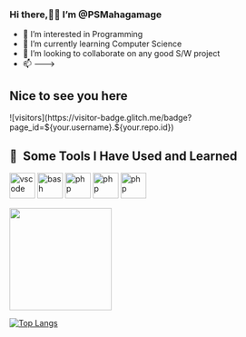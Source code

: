 
### Hi there,👋👋 I’m @PSMahagamage

+ 👀 I’m interested in Programming 
+ 🌱 I’m currently learning Computer Science
+ 💞️ I’m looking to collaborate on any good S/W project
+ 📫 --->

<h2>Nice to see you here</h2> ![visitors](https://visitor-badge.glitch.me/badge?page_id=${your.username}.${your.repo.id})

<h2> 🚀 &nbsp;Some Tools I Have Used and Learned</h2>

  <p align="left">
    <img src="https://cdn.jsdelivr.net/gh/devicons/devicon/icons/vscode/vscode-original.svg" alt="vscode" width="45" height="45"/>
    <img src="https://cdn.jsdelivr.net/gh/devicons/devicon/icons/bash/bash-original.svg" alt="bash" width="45" height="45"/>
    <img src="https://cdn.jsdelivr.net/gh/devicons/devicon/icons/php/php-original.svg" alt="php" width="45" height="45"/>
    <img src="https://cdn.jsdelivr.net/gh/devicons/devicon/icons/c/c-original.svg" alt="php" width="45" height="45"/>   
    <img src="https://cdn.jsdelivr.net/gh/devicons/devicon/icons/cplusplus/cplusplus-original.svg" alt="php" width="45" height="45"/>      
  </p>

<img height="180em" src="https://github-readme-stats.vercel.app/api?username=PSMahagamage&show_icons=true&hide_border=true&&count_private=true&include_all_commits=true" />

[![Top Langs](https://github-readme-stats.vercel.app/api/top-langs/?username=PSMahagamage&layout=compact)](https://github.com/anuraghazra/github-readme-stats)


